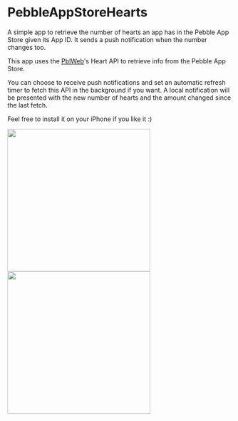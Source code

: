 PebbleAppStoreHearts
====================

A simple app to retrieve the number of hearts an app has in the Pebble App Store given its App ID. It sends a push notification when the number changes too.

This app uses the <a href="http://pblweb.com" target="_blank">PblWeb</a>'s Heart API to retrieve info from the Pebble App Store.

You can choose to receive push notifications and set an automatic refresh timer to fetch this API in the background if you want. A local notification will be presented with the new number of hearts and the amount changed since the last fetch.

Feel free to install it on your iPhone if you like it :)

<img src="http://s27.postimg.org/nnxpustib/Screenshot1.png" width="320px" stlye="float:left;"><img src="http://s30.postimg.org/rdxcnp5dt/Screenshot2.png" width="320px" stlye="float:right;">

